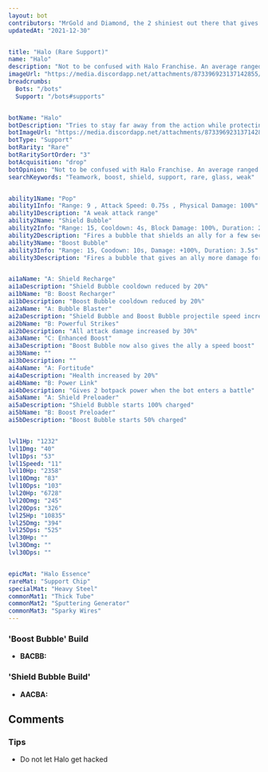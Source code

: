 ```yaml
---
layout: bot
contributors: "MrGold and Diamond, the 2 shiniest out there that gives us light in our darkest moment, O.J"
updatedAt: "2021-12-30"


title: "Halo (Rare Support)"
name: "Halo"
description: "Not to be confused with Halo Franchise. An average ranged supporter outshined by Beat because there is not many situations where Halo does great, at least it has done its job well.\n- Feature: Is a good dps dealer/nuker booster\n- Shield Bubble can provide extra survivability on ally\n- Drawback: Somewhat low on health, may die quickly"
imageUrl: "https://media.discordapp.net/attachments/873396923137142855/902076651876253706/Halo.png"
breadcrumbs:
  Bots: "/bots"
  Support: "/bots#supports"


botName: "Halo"
botDescription: "Tries to stay far away from the action while protecting and buffing its allies with bubbles. A real team player"
botImageUrl: "https://media.discordapp.net/attachments/873396923137142855/902076651876253706/Halo.png"
botType: "Support"
botRarity: "Rare"
botRaritySortOrder: "3"
botAcquisition: "drop"
botOpinion: "Not to be confused with Halo Franchise. An average ranged supporter outshined by Beat because there is not many situations where Halo does great, at least it has done its job well."
searchKeywords: "Teamwork, boost, shield, support, rare, glass, weak"


ability1Name: "Pop"
ability1Info: "Range: 9 , Attack Speed: 0.75s , Physical Damage: 100%"
ability1Description: "A weak attack range"
ability2Name: "Shield Bubble"
ability2Info: "Range: 15, Cooldown: 4s, Block Damage: 100%, Duration: 2.5s"
ability2Description: "Fires a bubble that shields an ally for a few seconds"
ability3Name: "Boost Bubble"
ability3Info: "Range: 15, Coodown: 10s, Damage: +100%, Duration: 3.5s"
ability3Description: "Fires a bubble that gives an ally more damage for a few seconds"


ai1aName: "A: Shield Recharge"
ai1aDescription: "Shield Bubble cooldown reduced by 20%"
ai1bName: "B: Boost Recharger"
ai1bDescription: "Boost Bubble cooldown reduced by 20%"
ai2aName: "A: Bubble Blaster"
ai2aDescription: "Shield Bubble and Boost Bubble projectile speed increased by 60%"
ai2bName: "B: Powerful Strikes"
ai2bDescription: "All attack damage increased by 30%"
ai3aName: "C: Enhanced Boost"
ai3aDescription: "Boost Bubble now also gives the ally a speed boost"
ai3bName: ""
ai3bDescription: ""
ai4aName: "A: Fortitude"
ai4aDescription: "Health increased by 20%"
ai4bName: "B: Power Link"
ai4bDescription: "Gives 2 botpack power when the bot enters a battle"
ai5aName: "A: Shield Preloader"
ai5aDescription: "Shield Bubble starts 100% charged"
ai5bName: "B: Boost Preloader"
ai5bDescription: "Boost Bubble starts 50% charged"


lvl1Hp: "1232"
lvl1Dmg: "40"
lvl1Dps: "53"
lvl1Speed: "11"
lvl10Hp: "2358"
lvl10Dmg: "83"
lvl10Dps: "103"
lvl20Hp: "6728"
lvl20Dmg: "245"
lvl20Dps: "326"
lvl25Hp: "10835"
lvl25Dmg: "394"
lvl25Dps: "525"
lvl30Hp: ""
lvl30Dmg: ""
lvl30Dps: ""


epicMat: "Halo Essence"
rareMat: "Support Chip"
specialMat: "Heavy Steel"
commonMat1: "Thick Tube"
commonMat2: "Sputtering Generator"
commonMat3: "Sparky Wires"
---
```


### 'Boost Bubble' Build
- **BACBB:** 

### 'Shield Bubble Build'
- **AACBA:** 

## Comments

### Tips
- Do not let Halo get hacked
